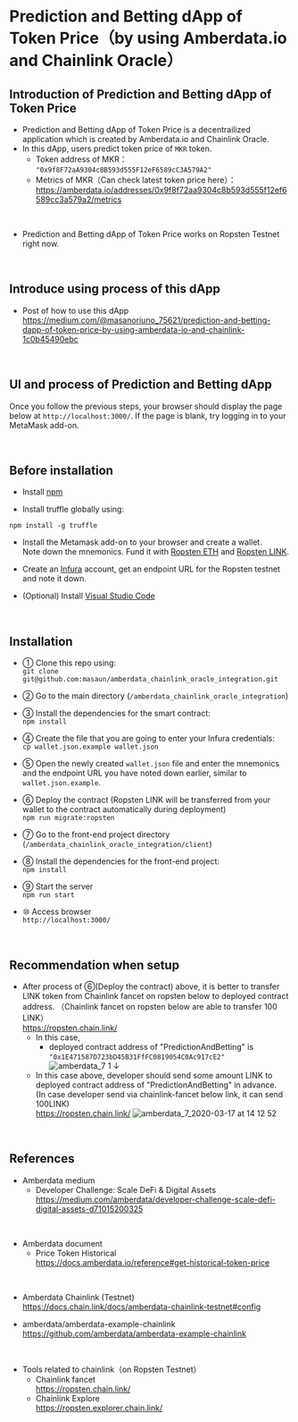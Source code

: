 # Prediction and Betting dApp of Token Price（by using Amberdata.io and Chainlink Oracle）
## Introduction of Prediction and Betting dApp of Token Price
- Prediction and Betting dApp of Token Price is a decentrailized application which is created by Amberdata.io and Chainlink Oracle.
- In this dApp, users predict token price of `MKR` token.
  - Token address of MKR： `"0x9f8F72aA9304c8B593d555F12eF6589cC3A579A2"`
  - Metrics of MKR（Can check latest token price here）： https://amberdata.io/addresses/0x9f8f72aa9304c8b593d555f12ef6589cc3a579a2/metrics

<br>

- Prediction and Betting dApp of Token Price works on Ropsten Testnet right now.


<br>

## Introduce using process of this dApp 
- Post of how to use this dApp  
https://medium.com/@masanoriuno_75621/prediction-and-betting-dapp-of-token-price-by-using-amberdata-io-and-chainlink-1c0b45490ebc


<br>

## UI and process of Prediction and Betting dApp
Once you follow the previous steps, your browser should display the page below at `http://localhost:3000/`.
If the page is blank, try logging in to your MetaMask add-on.


<br>


## Before installation
- Install [npm](https://www.npmjs.com/get-npm)  

- Install truffle globally using:  

`npm install -g truffle`  

- Install the Metamask add-on to your browser and create a wallet.  
Note down the mnemonics.
Fund it with [Ropsten ETH](https://faucet.metamask.io/) and [Ropsten LINK](https://ropsten.chain.link/).  

- Create an [Infura](https://infura.io/) account, get an endpoint URL for the Ropsten testnet and note it down.  

- (Optional) Install [Visual Studio Code](https://code.visualstudio.com/)  

<br>

## Installation

- ① Clone this repo using:  
`git clone git@github.com:masaun/amberdata_chainlink_oracle_integration.git`  

- ② Go to the main directory (`/amberdata_chainlink_oracle_integration`)  

- ③ Install the dependencies for the smart contract:  
`npm install`  

- ④ Create the file that you are going to enter your Infura credentials:  
`cp wallet.json.example wallet.json`  

- ⑤ Open the newly created `wallet.json` file and enter the mnemonics and the endpoint URL you have noted down earlier, similar to `wallet.json.example`.  

- ⑥ Deploy the contract (Ropsten LINK will be transferred from your wallet to the contract automatically during deployment)  
`npm run migrate:ropsten`  

- ⑦ Go to the front-end project directory (`/amberdata_chainlink_oracle_integration/client`)  

- ⑧ Install the dependencies for the front-end project:  
`npm install`  

- ⑨ Start the server    
`npm run start`  

- ⑩ Access browser  
`http://localhost:3000/` 


<br>

## Recommendation when setup
- After process of ⑥(Deploy the contract) above, it is better to transfer LINK token from Chainlink fancet on ropsten below to deployed contract address.
（Chainlink fancet on ropsten below are able to transfer 100 LINK）  
https://ropsten.chain.link/  
  - In this case,  
    - deployed contract address of "PredictionAndBetting" is `"0x1E471587D723bD45B31FfFC0819054C0Ac917cE2"`  
    ![amberdata_7 1](https://user-images.githubusercontent.com/19357502/76862375-5033ad80-685e-11ea-8b97-48ac6ed3817e.png)
    ↓
  - In this case above, developer should send some amount LINK to deployed contract address of "PredictionAndBetting" in advance.  
    (In case developer send via chainlink-fancet below link, it can send 100LINK)  
    https://ropsten.chain.link/
    ![amberdata_7_2020-03-17 at 14 12 52](https://user-images.githubusercontent.com/19357502/76862380-50cc4400-685e-11ea-9ed9-2ab40865f38b.png)


<br>

## References
- Amberdata medium
  - Developer Challenge: Scale DeFi & Digital Assets  
    https://medium.com/amberdata/developer-challenge-scale-defi-digital-assets-d71015200325  

<br>

- Amberdata document
  - Price Token Historical  
    https://docs.amberdata.io/reference#get-historical-token-price  

<br>

- Amberdata Chainlink (Testnet)   
https://docs.chain.link/docs/amberdata-chainlink-testnet#config 

- amberdata/amberdata-example-chainlink   
https://github.com/amberdata/amberdata-example-chainlink   

<br>

- Tools related to chainlink（on Ropsten Testnet）
   - Chainlink fancet  
     https://ropsten.chain.link/
   - Chainlink Explore  
     https://ropsten.explorer.chain.link/
